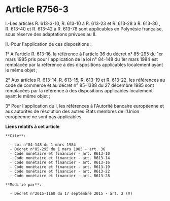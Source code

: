 # Article R756-3

I.-Les articles R. 613-3-10, R. 613-10 à R. 613-23 et R. 613-28 à R. 613-30 , R. 613-40 et R. 613-42 à R. 613-78 sont
applicables en Polynésie française, sous réserve des adaptations prévues au II. 

II.-Pour l'application de ces dispositions : 

1° A l'article R. 613-16, la référence à l'article 36 du décret n° 85-295 du 1er mars 1985 pris pour l'application de la loi
n° 84-148 du 1er mars 1984 est remplacée par la référence à des dispositions applicables localement ayant le même objet ; 

2° Aux articles R. 613-14, R. 613-15, R. 613-19 et R. 613-22, les références au code de commerce et au décret n° 85-1388 du
27 décembre 1985 sont remplacées par la référence à des dispositions applicables localement ayant le même objet ;

3° Pour l'application du I, les références à l'Autorité bancaire européenne et aux autorités de résolution des autres Etats
membres de l'Union européenne ne sont pas applicables.

**Liens relatifs à cet article**

	**Cite**:

	  - Loi n°84-148 du 1 mars 1984
	  - Décret n°85-295 du 1 mars 1985 - art. 36
	  - Code monétaire et financier - art. R613-10
	  - Code monétaire et financier - art. R613-14
	  - Code monétaire et financier - art. R613-16
	  - Code monétaire et financier - art. R613-19
	  - Code monétaire et financier - art. R613-22
	  - Code monétaire et financier - art. R613-28

	**Modifié par**:

	  - Décret n°2015-1160 du 17 septembre 2015 - art. 2 (V)

